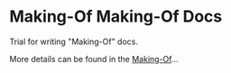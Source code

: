 # Making-Of Making-Of Docs

Trial for writing "Making-Of" docs.

More details can be found in the [Making-Of](making-of/main.md)...